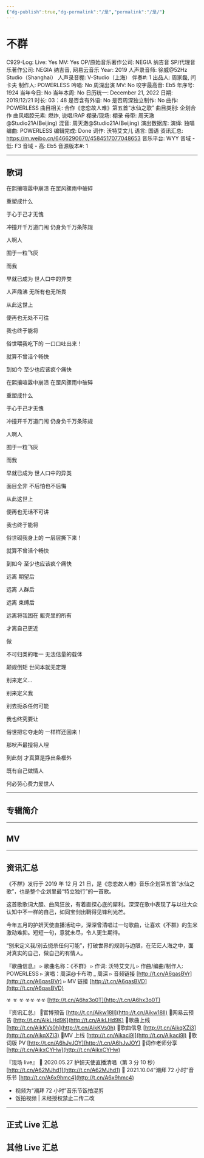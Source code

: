 ```yaml
---
{"dg-publish":true,"dg-permalink":"/是","permalink":"/是/"}
---
```



# 不群

C929-Log:
Live: Yes
MV: Yes
OP/原始音乐著作公司: NEGIA 纳吉音
SP/代理音乐著作公司: NEGIA 纳吉音, 网易云音乐
Year: 2019
人声录音师: 徐威@52Hz Studio（Shanghai）
人声录音棚: V-Studio（上海）
伴奏#: 1
出品人: 周家磊, 闫卡夫
制作人: POWERLESS
吟唱: No
周深出演 MV: No
咬字最高音: Eb5
年序号: 1924
当年今日: No
当年本周: No
日历统一: December 21, 2022
日期: 2019/12/21
时长: 03：48
是否含有外语: No
是否周深独立制作: No
曲作: POWERLESS
曲目相关: 合作《恋恋故人难》第五首“水仙之歌”
曲目类别: 企划合作
曲风唱腔元素: 燃炸, 说唱/RAP
棚录/现场: 棚录
母带: 周天澈@Studio21A(Beijing)
混音: 周天澈@Studio21A(Beijing)
演出数据库:
演绎: 独唱
编曲: POWERLESS
编辑完成: Done
词作: 沃特艾文儿
语言: 国语
资讯汇总: https://m.weibo.cn/6466290670/4584517077048653
音乐平台: WYY
音域 - 低: F3
音域 - 高: Eb5
音源版本#: 1

---

## 歌词

在熙攘喧嚣中崩溃 在罡风骤雨中破碎

重塑成什么

于心于己才无愧

冲撞开千万道门闱 仍身负千万条陈规

人啊人

囿于一粒飞灰

而我

早就已成为 世人口中的异类

人声鼎沸 无所有也无所畏

从此这世上

便再也无处不可往

我也终于能将

俗世喂我吃下的 一口口吐出来！

就算不曾活个畅快

到如今 至少也应该疯个痛快

在熙攘喧嚣中崩溃 在罡风骤雨中破碎

重塑成什么

于心于己才无愧

冲撞开千万道门闱 仍身负千万条陈规

人啊人

囿于一粒飞灰

而我

早就已成为 世人口中的异类

面目全非 不后怕也不后悔

从此这世上

便再也无话不可讲

我也终于能将

俗世砌我身上的 一层层撕下来！

就算不曾活个畅快

到如今 至少也应该疯个痛快

远离 期望后

远离 人群后

远离 束缚后

远离将我困在 躯壳里的所有

才离自己更近

做

不可归类的唯一 无法估量的载体

颠规倒矩 世间本就无定理

别来定义…

别来定义我

别去扼杀任何可能

我也终究要让

俗世把它夺走的 一样样还回来！

那吠声最擅将人埋

到此刻 才真算是挣出条框外

既有自己做情人

何必劳心费力爱世人

---

## 专辑简介

---

## MV

---

## 资讯汇总

《不群》发行于 2019 年 12 月 21 日，是《恋恋故人难》音乐企划第五首“水仙之歌”，也是整个企划里最“特立独行”的一首歌。

   这首歌歌词大胆、曲风狂放，有着直探心底的犀利。深深在歌中表现了与以往大众认知中不一样的自己，如同宝剑出鞘得见锋利光芒。

   今年五月的护妍天使直播活动中，深深曾清唱过一句歌曲，让喜欢《不群》的生米激动难抑。短短一句，意犹未尽，令人更生期待。

  “别来定义我/别去扼杀任何可能”，打破世界的规则与边限，在茫茫人海之中，面对真实的自己，做自己的有情人。

『歌曲信息』
▹ 歌曲名称：《不群》
▹ 作词: 沃特艾文儿
▹ 作曲/编曲/制作人: POWERLESS
▹ 演唱：周深@卡布叻 _ 周深
▹ 音频链接 [http://t.cn/A6qasBVr](http://t.cn/A6qasBVr)
▹ MV 链接 [http://t.cn/A6qasBVD](http://t.cn/A6qasBVD)

☣ ☣ ☣ ☣☣ ☣☣
[http://t.cn/A6hx3o0T](http://t.cn/A6hx3o0T)

『资讯汇总』
🌠官博预告 [http://t.cn/Aikw18lI](http://t.cn/Aikw18lI)
🌠网易云预告 [http://t.cn/AikLHd9K](http://t.cn/AikLHd9K)
🌠歌曲上线 [http://t.cn/AikKVs0h](http://t.cn/AikKVs0h)
🌠歌曲信息 [http://t.cn/AikqXZi3](http://t.cn/AikqXZi3)
🌠MV 上线 [http://t.cn/Aikaci9l](http://t.cn/Aikaci9l)
🌠歌词版 PV [http://t.cn/A6hJvJOY](http://t.cn/A6hJvJOY)
🌠词作老师分享 [http://t.cn/AikxCYHw](http://t.cn/AikxCYHw)

『现场 live』
🌠 2020.05.27 护妍天使直播清唱（第 3 分 10 秒）[http://t.cn/A62MJhd1](http://t.cn/A62MJhd1)
🌠 2021.10.04“潮拜 72 小时”音乐节 [http://t.cn/A6x9hmc4](http://t.cn/A6x9hmc4)

- 视频为“潮拜 72 小时”音乐节饭拍混剪
- 饭拍视频 | 未经授权禁止二传二改

---

## 正式 Live 汇总

## 其他 Live 汇总

